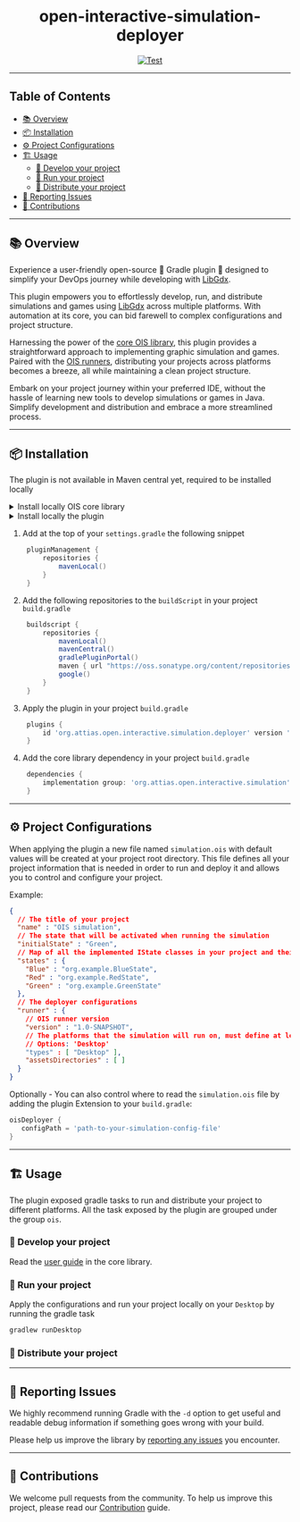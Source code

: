 <div align="center">

# open-interactive-simulation-deployer

[![Test](https://github.com/attiasas/open-interactive-simulation-deployer/actions/workflows/test.yml/badge.svg)](https://github.com/attiasas/open-interactive-simulation-deployer/actions/workflows/test.yml?branch=master)

</div>

---

## Table of Contents
- [📚 Overview](#-overview)
- [📦 Installation](#-installation)
- [⚙️ Project Configurations](#-project-configurations)
- [🏗️ Usage](#-usage)
  - [🌱 Develop your project](#-develop-your-project)
  - [👀 Run your project](#-run-your-project)
  - [🚀 Distribute your project](#-distribute-your-project)
- [🐞 Reporting Issues](#-reporting-issues)
- [🤝 Contributions](#-contributions)

---
## 📚 Overview

Experience a user-friendly open-source 🐘 Gradle plugin 🐘 designed to simplify your DevOps journey while developing with [LibGdx](https://libgdx.com/).

This plugin empowers you to effortlessly develop, run, and distribute simulations and games using [LibGdx](https://libgdx.com/) across multiple platforms.
With automation at its core, you can bid farewell to complex configurations and project structure.

Harnessing the power of the [core OIS library](https://github.com/attiasas/open-interactive-simulation-core), this plugin provides a straightforward approach to implementing graphic simulation and games.
Paired with the [OIS runners](https://github.com/attiasas/open-interactive-simulation-runner), distributing your projects across platforms becomes a breeze, all while maintaining a clean project structure.

Embark on your project journey within your preferred IDE, without the hassle of learning new tools to develop simulations or games in Java.
Simplify development and distribution and embrace a more streamlined process.

---
## 📦 Installation

The plugin is not available in Maven central yet, required to be installed locally

<details>

---
<summary>Install locally OIS core library</summary>

1. Clone the [core library](https://github.com/attiasas/open-interactive-simulation-core)
    ```bash
     git clone https://github.com/attiasas/open-interactive-simulation-core.git
   ```
2. Navigate to the cloned directory and publish the library to maven local
   ```bash
    ./gradlew publishToMavenLocal
   ```
   
---
</details>

<details>

---
<summary>Install locally the plugin</summary>

1. Clone this repository
    ```bash
     git clone https://github.com/attiasas/open-interactive-simulation-deployer.git
   ```
2. Navigate to the cloned directory and publish the library to maven local
   ```bash
    ./gradlew publishToMavenLocal
   ```

---
</details>

1. Add at the top of your `settings.gradle` the following snippet
   ```groovy
    pluginManagement {
        repositories {
            mavenLocal()
        }
    }
   ```
2. Add the following repositories to the `buildScript` in your project `build.gradle`
   ```groovy
    buildscript {
        repositories {
            mavenLocal()
            mavenCentral()
            gradlePluginPortal()
            maven { url "https://oss.sonatype.org/content/repositories/snapshots/" }
            google()
        }
    }
   ```
3. Apply the plugin in your project `build.gradle`
   ```groovy
    plugins {
        id 'org.attias.open.interactive.simulation.deployer' version '1.0-SNAPSHOT'
    }
   ```
4. Add the core library dependency in your project `build.gradle`
   ```groovy
    dependencies {
        implementation group: 'org.attias.open.interactive.simulation', name: 'open-interactive-simulation-core', version: '1.0-SNAPSHOT'
    }
   ```

---
## ⚙️ Project Configurations

When applying the plugin a new file named `simulation.ois` with default values will be created at your project root directory.
This file defines all your project information that is needed in order to run and deploy it and allows you to control and configure your project.

Example:
```json
{
  // The title of your project
  "name" : "OIS simulation",
  // The state that will be activated when running the simulation
  "initialState" : "Green",
  // Map of all the implemented IState classes in your project and their keys.
  "states" : {
    "Blue" : "org.example.BlueState",
    "Red" : "org.example.RedState",
    "Green" : "org.example.GreenState"
  },
  // The deployer configurations
  "runner" : {
    // OIS runner version
    "version" : "1.0-SNAPSHOT",
    // The platforms that the simulation will run on, must define at least one 
    // Options: 'Desktop'
    "types" : [ "Desktop" ],
    "assetsDirectories" : [ ]
  }
}
```

Optionally - You can also control where to read the `simulation.ois` file by adding the plugin Extension to your `build.gradle`:
```groovy
oisDeployer {
   configPath = 'path-to-your-simulation-config-file'
}
```

---
## 🏗️ Usage

The plugin exposed gradle tasks to run and distribute your project to different platforms.
All the task exposed by the plugin are grouped under the group `ois`.

### 🌱 Develop your project

Read the [user guide](https://github.com/attiasas/open-interactive-simulation-core/USER_GUIDE.md) in the core library.

### 👀 Run your project

Apply the configurations and run your project locally on your `Desktop` by running the gradle task
   ```bash
   gradlew runDesktop
   ```

### 🚀 Distribute your project

---
## 🐞 Reporting Issues

We highly recommend running Gradle with the ```-d```
option to get useful and readable debug information if something goes wrong with your build.

Please help us improve the library
by [reporting any issues](https://github.com/jfrog/artifactory-gradle-plugin/issues/new/choose) you encounter.

---
## 🤝 Contributions

We welcome pull requests from the community. To help us improve this project, please read
our [Contribution](./CONTRIBUTING.md#-guidelines) guide.